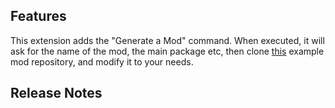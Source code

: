 ## Features

This extension adds the "Generate a Mod" command. When executed, it will ask for the name of the mod, the main package etc, then clone [this](https://github.com/FabricMC/fabric-example-mod) example mod repository, and modify it to your needs.

## Release Notes
